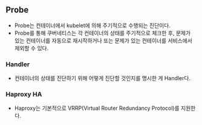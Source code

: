 ## Probe
- Probe는 컨테이너에서 kubelet에 의해 주기적으로 수행되는 진단이다.
- Probe를 통해 쿠버네티스는 각 컨테이너의 상태를 주기적으로 체크한 후, 문제가 있는 컨테이너를 자동으로 재시작하거나 또는 문제가 있는 컨테이너를 서비스에서 제외할 수 있다.


### Handler
- 컨테이너의 상태를 진단하기 위해 어떻게 진단할 것인지를 명시한 게 Handler다.

### Haproxy HA
- Haproxy는 기본적으로 VRRP(Virtual Router Redundancy Protocol)를 지원한다.